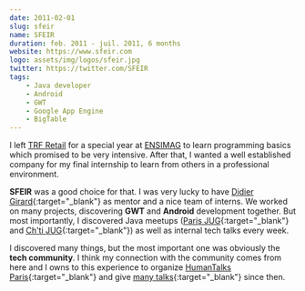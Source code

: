 ```yaml
---
date: 2011-02-01
slug: sfeir
name: SFEIR
duration: feb. 2011 - juil. 2011, 6 months
website: https://www.sfeir.com
logo: assets/img/logos/sfeir.jpg
twitter: https://twitter.com/SFEIR
tags:
    - Java developer
    - Android
    - GWT
    - Google App Engine
    - BigTable
---
```


I left [TRF Retail](#trfretail) for a special year at [ENSIMAG](#ensimag) to learn programming basics which promised to be very intensive.
After that, I wanted a well established company for my final internship to learn from others in a professional environment.

**SFEIR** was a good choice for that. I was very lucky to have [Didier Girard](https://linkedin.com/in/didiergirard){:target="_blank"} as mentor and a nice team of interns.
We worked on many projects, discovering **GWT** and **Android** development together. But most importantly, I discovered Java meetups
([Paris JUG](https://www.parisjug.org){:target="_blank"} and [Ch'ti JUG](https://chtijug.org){:target="_blank"}) as well as internal tech talks every week.

I discovered many things, but the most important one was obviously the **tech community**.
I think my connection with the community comes from here and I owns to this experience to
organize [HumanTalks Paris](https://gospeak.io/groups/humantalks-paris){:target="_blank"} and
give [many talks](https://gospeak.io/speakers/loicknuchel#speaking-history){:target="_blank"} since then.
